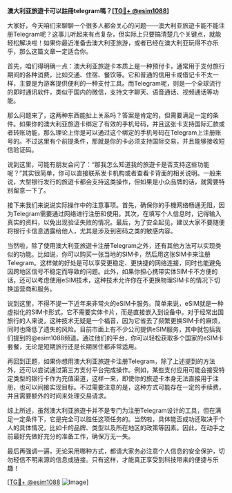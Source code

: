 **澳大利亚旅遊卡可以註冊telegram嗎？[[TG💪+ @esim1088](https://t.me/s/esim1088)]**

大家好，今天咱们来聊聊一个很多人都会关心的问题——澳大利亚旅遊卡能不能注册Telegram呢？这事儿听起来有点复杂，但实际上只要搞清楚几个关键点，就能轻松解决啦！如果你最近准备去澳大利亚旅游，或者已经在澳大利亚玩得不亦乐乎，那么这篇文章一定适合你。

首先，咱们得明确一点：澳大利亚旅遊卡本质上是一种预付卡，通常用于支付旅行期间的各种消费，比如交通、住宿、餐饮等。它和普通的信用卡或借记卡不太一样，主要是为游客提供便利的一种支付工具。而Telegram呢，则是一个全球流行的即时通讯软件，类似于国内的微信，支持文字聊天、语音通话、视频通话等功能。

那么问题来了，这两种东西能扯上关系吗？答案是肯定的，但需要满足一定的条件。如果你的澳大利亚旅遊卡绑定了有效的手机号码，并且这张卡支持国际汇款或者转账功能，那么理论上你是可以通过这个绑定的手机号码在Telegram上注册账号的。不过这里有个前提条件，那就是你的卡必须支持国际交易，并且能够接收短信验证码。

说到这里，可能有朋友会问了：“那我怎么知道我的旅遊卡是否支持这些功能呢？”其实很简单，你可以直接联系发卡机构或者查看卡背面的相关说明。一般来说，大型银行发行的旅遊卡都会支持这类操作，但如果是小众品牌的话，就需要特别留意一下了。

接下来我们来说说实际操作中的注意事项。首先，确保你的手機网络畅通无阻，因为Telegram需要通过网络进行注册和使用。其次，在填写个人信息时，记得输入真实的资料，以免出现验证失败的情况。最后，为了安全起见，建议大家不要随便将银行卡信息透露给他人，尤其是涉及到密码之类的敏感内容。

当然啦，除了使用澳大利亚旅遊卡注册Telegram之外，还有其他方法可以实现类似的功能。比如说，你可以购买一张当地的SIM卡，然后用这张SIM卡来注册Telegram。这样做的好处是可以享受更稳定、更快捷的网络连接，同时也能避免因跨地区信号不稳定而导致的问题。此外，如果你担心携带实体SIM卡不方便的话，还可以考虑使用eSIM技术，这种技术允许你在不更换物理SIM卡的情况下切换运营商和服务。

说到这里，不得不提一下近年来非常火的eSIM卡服务。简单来说，eSIM就是一种虚拟化的SIM卡形式，它不需要实体卡片，而是直接嵌入到设备中。对于经常出国旅行的人来说，这种技术无疑是一个福音，因为它省去了频繁更换SIM卡的麻烦，同时也降低了遗失的风险。目前市面上有不少公司提供eSIM服务，其中就包括我们提到的@esim1088频道。通过他们的平台，你可以轻松获取多个国家的eSIM卡套餐，无论是短期旅行还是长期居住都非常适用。

再回到正题，如果你想用澳大利亚旅遊卡注册Telegram，除了上述提到的方法外，还可以尝试通过第三方支付平台完成操作。例如，某些支付应用可能会接受特定类型的银行卡作为充值渠道，这样一来，即使你的旅遊卡本身无法直接用于注册，也可以间接实现目标。不过需要注意的是，这种方式可能存在一定的手续费，并且需要额外的时间来处理交易请求。

综上所述，虽然澳大利亚旅遊卡并不是专门为注册Telegram设计的工具，但在满足一定条件下，它是完全可以胜任这项任务的。当然啦，具体能否成功还取决于个人的具体情况，比如卡的品牌、类型以及所在地区的政策等因素。因此，在动手之前最好先做好充分的准备工作，确保万无一失。

最后再强调一遍，无论采用哪种方式，都请大家务必注意个人信息的安全保护，切勿轻信不明来源的信息或链接。只有这样，才能真正享受到科技带来的便捷与乐趣！

[[TG💪+ @esim1088](https://t.me/s/esim1088) ![Image](https://i.postimg.cc/4NQfJmqS/Snipaste-2025-05-13-00-14-12.png)]